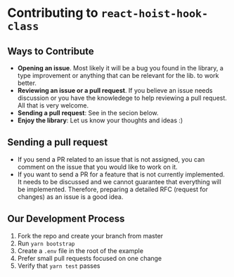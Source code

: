 # Contributing to `react-hoist-hook-class`

## Ways to Contribute

- **Opening an issue**. Most likely it will be a bug you found in the library, a type improvement or anything that can be relevant for the lib. to work better.
- **Reviewing an issue or a pull request**. If you believe an issue needs discussion or you have the knowledege to help reviewing a pull request. All that is very welcome.
- **Sending a pull request**: See in the secion below.
- **Enjoy the library**: Let us know your thoughts and ideas :)

## Sending a pull request

- If you send a PR related to an issue that is not assigned, you can comment on the issue that you would like to work on it.
- If you want to send a PR for a feature that is not currently implemented. It needs to be discussed and we cannot guarantee that everything will be implemented. Therefore, preparing a detailed RFC (request for changes) as an issue is a good idea.

## Our Development Process

1. Fork the repo and create your branch from master
2. Run `yarn bootstrap`
3. Create a `.env` file in the root of the example
4. Prefer small pull requests focused on one change
5. Verify that `yarn test` passes
